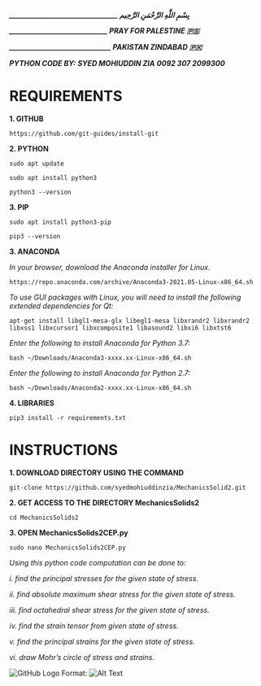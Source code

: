 ***________________________________ بِسْمِ اللَّهِ الرَّحْمَنِ الرَّحِيم***

***_____________________________ PRAY FOR PALESTINE 🇵🇸***

***______________________________ PAKISTAN ZINDABAD 🇵🇰***

***PYTHON CODE BY:***
***SYED MOHIUDDIN ZIA***
***0092 307 2099300***


# REQUIREMENTS

**1. GITHUB**  
```
https://github.com/git-guides/install-git
```
**2. PYTHON**
```
sudo apt update
```
```
sudo apt install python3
```
```
python3 --version
```
**3. PIP**
```
sudo apt install python3-pip
```
```
pip3 --version
```
**3. ANACONDA**

*In your browser, download the Anaconda installer for Linux.*
```
https://repo.anaconda.com/archive/Anaconda3-2021.05-Linux-x86_64.sh
```
*To use GUI packages with Linux, you will need to install the following extended dependencies for Qt:*
```
apt-get install libgl1-mesa-glx libegl1-mesa libxrandr2 libxrandr2 libxss1 libxcursor1 libxcomposite1 libasound2 libxi6 libxtst6
```
*Enter the following to install Anaconda for Python 3.7:*
```
bash ~/Downloads/Anaconda3-xxxx.xx-Linux-x86_64.sh
```
*Enter the following to install Anaconda for Python 2.7:*
```
bash ~/Downloads/Anaconda2-xxxx.xx-Linux-x86_64.sh
```
**4. LIBRARIES**
```
pip3 install -r requirements.txt
```

# INSTRUCTIONS

**1. DOWNLOAD DIRECTORY USING THE COMMAND**  
```
git-clone https://github.com/syedmohiuddinzia/MechanicsSolid2.git  
```

**2. GET ACCESS TO THE DIRECTORY MechanicsSolids2**  
```
cd MechanicsSolids2  
```

**3. OPEN MechanicsSolids2CEP.py**  
```
sudo nano MechanicsSolids2CEP.py  
```

*Using this python code computation can be done to:*

*i. find the principal stresses for the given state of stress.*

*ii. find absolute maximum shear stress for the given state of stress.*

*iii. find octahedral shear stress for the given state of stress.*

*iv. find the strain tensor from given state of stress.*

*v. find the principal strains for the given state of stress.*

*vi. draw Mohr’s circle of stress and strains.*  


![GitHub Logo](/images/logo.png)
Format: ![Alt Text](url)
